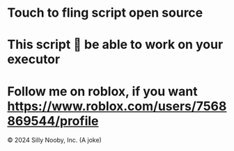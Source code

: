 # Touch to fling script open source
# This script 💯 be able to work on your executor
# Follow me on roblox, if you want https://www.roblox.com/users/7568869544/profile
© 2024 Silly Nooby, Inc. (A joke)

